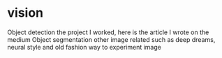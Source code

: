 # vision

Object detection the project I worked, here is the article I wrote on the medium 
Object segmentation 
other image related such as deep dreams, neural style and old fashion way to experiment image 